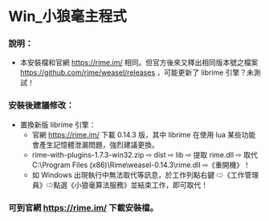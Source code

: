 # Win_小狼毫主程式

### 說明：

- 本安裝檔和官網 https://rime.im/ 相同。但官方後來又釋出相同版本號之檔案 https://github.com/rime/weasel/releases ，可能更新了 librime 引擎？未測試！

### 安裝後建議修改：
    
- 置換新版 librime 引擎：
    - 官網 https://rime.im/ 下載 0.14.3 版，其中 librime 在使用 lua 某些功能會產生記憶體泄漏問題，強烈建議更換。
    - rime-with-plugins-1.7.3-win32.zip ⇨ dist ⇨ lib ⇨ 提取 rime.dll ⇨ 取代 C:\Program Files (x86)\Rime\weasel-0.14.3\rime.dll ⇨《重開機》！
    - 如 Windows 出現執行中無法取代等訊息，於工作列點右鍵 ⇨《工作管理員》⇨點選《小狼毫算法服務》並結束工作，即可取代！
    
### 可到官網 https://rime.im/ 下載安裝檔。

